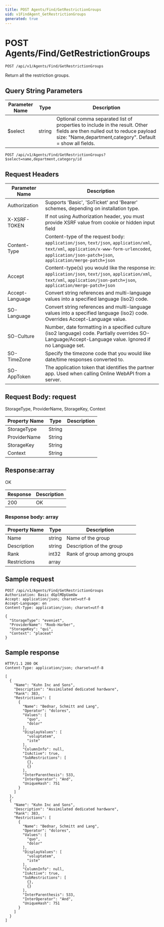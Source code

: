 ```yaml
---
title: POST Agents/Find/GetRestrictionGroups
uid: v1FindAgent_GetRestrictionGroups
generated: true
---
```


# POST Agents/Find/GetRestrictionGroups

```http
POST /api/v1/Agents/Find/GetRestrictionGroups
```

Return all the restriction groups.







## Query String Parameters

| Parameter Name | Type |  Description |
|----------------|------|--------------|
| $select | string |  Optional comma separated list of properties to include in the result. Other fields are then nulled out to reduce payload size: "Name,department,category". Default = show all fields. |

```http
POST /api/v1/Agents/Find/GetRestrictionGroups?$select=name,department,category/id
```


## Request Headers

| Parameter Name | Description |
|----------------|-------------|
| Authorization  | Supports 'Basic', 'SoTicket' and 'Bearer' schemes, depending on installation type. |
| X-XSRF-TOKEN   | If not using Authorization header, you must provide XSRF value from cookie or hidden input field |
| Content-Type | Content-type of the request body: `application/json`, `text/json`, `application/xml`, `text/xml`, `application/x-www-form-urlencoded`, `application/json-patch+json`, `application/merge-patch+json` |
| Accept         | Content-type(s) you would like the response in: `application/json`, `text/json`, `application/xml`, `text/xml`, `application/json-patch+json`, `application/merge-patch+json` |
| Accept-Language | Convert string references and multi-language values into a specified language (iso2) code. |
| SO-Language | Convert string references and multi-language values into a specified language (iso2) code. Overrides Accept-Language value. |
| SO-Culture | Number, date formatting in a specified culture (iso2 language) code. Partially overrides SO-Language/Accept-Language value. Ignored if no Language set. |
| SO-TimeZone | Specify the timezone code that you would like date/time responses converted to. |
| SO-AppToken | The application token that identifies the partner app. Used when calling Online WebAPI from a server. |

## Request Body: request 

StorageType, ProviderName, StorageKey, Context 

| Property Name | Type |  Description |
|----------------|------|--------------|
| StorageType | String |  |
| ProviderName | String |  |
| StorageKey | String |  |
| Context | String |  |

## Response:array

OK

| Response | Description |
|----------------|-------------|
| 200 | OK |

### Response body: array

| Property Name | Type |  Description |
|----------------|------|--------------|
| Name | string | Name of the group |
| Description | string | Description of the group |
| Rank | int32 | Rank of group among groups |
| Restrictions | array |  |

## Sample request

```http!
POST /api/v1/Agents/Find/GetRestrictionGroups
Authorization: Basic dGplMDpUamUw
Accept: application/json; charset=utf-8
Accept-Language: en
Content-Type: application/json; charset=utf-8

{
  "StorageType": "eveniet",
  "ProviderName": "Roob-Harber",
  "StorageKey": "qui",
  "Context": "placeat"
}
```

## Sample response

```http_
HTTP/1.1 200 OK
Content-Type: application/json; charset=utf-8

[
  {
    "Name": "Kuhn Inc and Sons",
    "Description": "Assimilated dedicated hardware",
    "Rank": 383,
    "Restrictions": [
      {
        "Name": "Bednar, Schmitt and Lang",
        "Operator": "dolores",
        "Values": [
          "quo",
          "dolor"
        ],
        "DisplayValues": [
          "voluptatem",
          "iste"
        ],
        "ColumnInfo": null,
        "IsActive": true,
        "SubRestrictions": [
          {},
          {}
        ],
        "InterParenthesis": 533,
        "InterOperator": "And",
        "UniqueHash": 751
      }
    ]
  },
  {
    "Name": "Kuhn Inc and Sons",
    "Description": "Assimilated dedicated hardware",
    "Rank": 383,
    "Restrictions": [
      {
        "Name": "Bednar, Schmitt and Lang",
        "Operator": "dolores",
        "Values": [
          "quo",
          "dolor"
        ],
        "DisplayValues": [
          "voluptatem",
          "iste"
        ],
        "ColumnInfo": null,
        "IsActive": true,
        "SubRestrictions": [
          {},
          {}
        ],
        "InterParenthesis": 533,
        "InterOperator": "And",
        "UniqueHash": 751
      }
    ]
  }
]
```